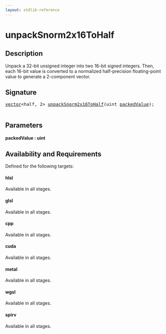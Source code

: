 ```yaml
---
layout: stdlib-reference
---
```


# unpackSnorm2x16ToHalf

## Description

Unpack a 32-bit unsigned integer into two 16-bit signed integers.
Then, each 16-bit value is converted to a normalized half-precision
floating-point value to generate a 2-component vector.




## Signature 

<pre>
<a href="index.html" class="code_type">vector</a>&lt;<span class="code_keyword">half</span>, 2&gt; <a href="unpacksnorm2x16tohalf-6fh.html">unpackSnorm2x16ToHalf</a>(<span class="code_keyword">uint</span> <a href="unpacksnorm2x16tohalf-6fh.html#decl-packedValue" class="code_param">packedValue</a>);

</pre>

## Parameters

####  <a id="decl-packedValue"></a>packedValue  : uint

## Availability and Requirements

Defined for the following targets:

#### hlsl
Available in all stages.

#### glsl
Available in all stages.

#### cpp
Available in all stages.

#### cuda
Available in all stages.

#### metal
Available in all stages.

#### wgsl
Available in all stages.

#### spirv
Available in all stages.



